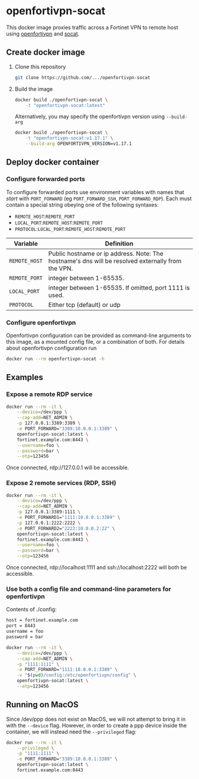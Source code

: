 # openfortivpn-socat

This docker image proxies traffic across a Fortinet VPN to remote host using
[openfortivpn](https://github.com/adrienverge/openfortivpn)
and [socat](http://www.dest-unreach.org/socat/).

## Create docker image

1. Clone this repository

    ```sh
    git clone https://github.com/.../openfortivpn-socat
    ```

2. Build the image

    ```sh
    docker build ./openfortivpn-socat \
        -t "openfortivpn-socat:latest"
    ```

    Alternatively, you may specify the openfortivpn version using `--build-arg`

    ```sh
    docker build ./openfortivpn-socat \
        -t "openfortivpn-socat:v1.17.1" \
        --build-arg OPENFORTIVPN_VERSION=v1.17.1
    ```

## Deploy docker container

### Configure forwarded ports

To configure forwarded ports use environment variables with names that *start*
with `PORT_FORWARD` (eg `PORT_FORWARD_SSH`, `PORT_FORWARD_RDP`). Each must
contain a special string obeying one of the following syntaxes:

* `REMOTE_HOST`:`REMOTE_PORT`
* `LOCAL_PORT`:`REMOTE_HOST`:`REMOTE_PORT`
* `PROTOCOL`:`LOCAL_PORT`:`REMOTE_HOST`:`REMOTE_PORT`

| Variable      | Definition                   |
|---------------|------------------------------|
| `REMOTE_HOST` | Public hostname or ip address. Note: The hostname's dns will be resolved externally from the VPN. |
| `REMOTE_PORT` | integer between 1-65535. |
| `LOCAL_PORT`  | integer between 1-65535. If omitted, port 1111 is used. |
| `PROTOCOL`    | Either tcp (default) or udp |

### Configure openfortivpn

Openfortivpn configuration can be provided as command-line arguments to this
image, as a mounted config file, or a combination of both. For details about
openfortivpn configuration run

```sh
docker run --rm openfortivpn-socat -h
```

## Examples

### Expose a remote RDP service

```sh
docker run --rm -it \
    --device=/dev/ppp \
    --cap-add=NET_ADMIN \
    -p 127.0.0.1:3389:3389 \
    -e PORT_FORWARD="3389:10.0.0.1:3389" \
    openfortivpn-socat:latest \
    fortinet.example.com:8443 \
    --username=foo \
    --password=bar \
    --otp=123456
```

Once connected, rdp://127.0.0.1 will be accessible.

### Expose 2 remote services (RDP, SSH)

```sh
docker run --rm -it \
    --device=/dev/ppp \
    --cap-add=NET_ADMIN \
    -p 127.0.0.1:3389:1111 \
    -e PORT_FORWARD1="1111:10.0.0.1:3389" \
    -p 127.0.0.1:2222:2222 \
    -e PORT_FORWARD2="2222:10.0.0.2:22" \
    openfortivpn-socat:latest \
    fortinet.example.com:8443 \
    --username=foo \
    --password=bar \
    --otp=123456
```

Once connected, rdp://localhost:1111 and ssh://localhost:2222 will both be
accessible.

### Use both a config file and command-line parameters for openfortivpn

Contents of ./config:

```txt
host = fortinet.example.com
port = 8443
username = foo
password = bar
```

```sh
docker run --rm -it \
    --device=/dev/ppp \
    --cap-add=NET_ADMIN \
    -p "1111:1111" \
    -e PORT_FORWARD="1111:10.0.0.1:3389" \
    -v "$(pwd)/config:/etc/openfortivpn/config" \
    openfortivpn-socat:latest \
    --otp=123456
```

## Running on MacOS

Since /dev/ppp does not exist on MacOS, we will not attempt to bring it in with
the `--device` flag. However, in order to create a ppp device inside the
container, we will instead need the `--privileged` flag:

```sh
docker run --rm -it \
    --privileged \
    -p "1111:1111" \
    -e PORT_FORWARD="3389:10.0.0.1:3389" \
    openfortivpn-socat:latest \
    fortinet.example.com:8443
```
